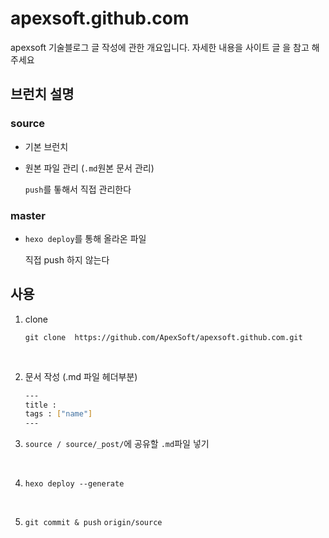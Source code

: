 # apexsoft.github.com
apexsoft 기술블로그 글 작성에 관한 개요입니다.  자세한 내용을 사이트 글 을 참고 해주세요



## 브런치 설명 



### source

* 기본 브런치

* 원본 파일 관리 (`.md`원본 문서 관리)

  `push`를 톻해서 직접 관리한다

### master

* `hexo deploy`를 통해 올라온 파일

  직접 push 하지 않는다



## 사용

1. clone

   `git clone  https://github.com/ApexSoft/apexsoft.github.com.git`

   ​

2. 문서 작성 (.md 파일 헤더부분)

   ```bash 
   ---
   title : 
   tags : ["name"]
   ---
   ```

3. `source / source/_post/`에 공유할 `.md`파일 넣기

   ​

4. `hexo deploy --generate`

   ​

5. `git commit & push` `origin/source`






